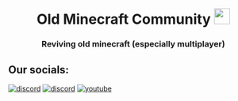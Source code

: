 <h1 align="center">Old Minecraft Community <img src="https://static.wikia.nocookie.net/minecraft_gamepedia/images/a/a4/Grass_Block_%28item%29_BE5.png/revision/latest?cb=20200901112517" height="32"></h1>
<h3 align="center">Reviving old minecraft (especially multiplayer)</h3>

## Our socials:

[![discord](https://img.shields.io/badge/Discord(PE)-link-green)](https://discord.gg/88rmYJQAEf)
[![discord](https://img.shields.io/badge/Discord(Java)-link-purple)](https://discord.gg/KUMp68eA8b)
[![youtube](https://img.shields.io/badge/YouTube-link-darkred)](https://youtube.com/@oldminecraftcommunity)
